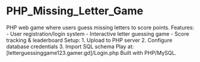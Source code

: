 # PHP_Missing_Letter_Game
PHP web game where users guess missing letters to score points.  Features: - User registration/login system - Interactive letter guessing game - Score tracking &amp; leaderboard  Setup: 1. Upload to PHP server 2. Configure database credentials 3. Import SQL schema  Play at: [letterguessinggame123.gamer.gd]/Login.php  Built with PHP/MySQL.
